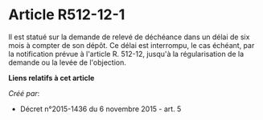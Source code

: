 # Article R512-12-1

Il est statué sur la demande de relevé de déchéance dans un délai de six mois à compter de son dépôt. Ce délai est
interrompu, le cas échéant, par la notification prévue à l'article R. 512-12, jusqu'à la régularisation de la demande ou la
levée de l'objection.

**Liens relatifs à cet article**

_Créé par_:

  - Décret n°2015-1436 du 6 novembre 2015 - art. 5
